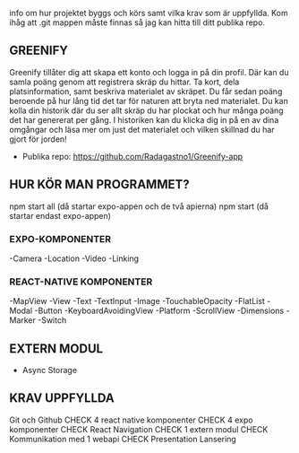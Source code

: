 info om hur projektet byggs och körs samt vilka krav som är uppfyllda. Kom ihåg att .git
mappen måste finnas så jag kan hitta till ditt publika repo.

## GREENIFY

Greenify tillåter dig att skapa ett konto och logga in på din profil.
Där kan du samla poäng genom att registrera skräp du hittar. Ta kort, dela platsinformation, samt beskriva materialet av skräpet. Du får sedan poäng beroende på hur lång tid det tar för naturen att bryta ned materialet.
Du kan kolla din historik där du ser allt skräp du har plockat och hur många poäng det har genererat per gång.
I historiken kan du klicka dig in på en av dina omgångar och läsa mer om just det materialet och vilken skillnad du har gjort för jorden!

- Publika repo: https://github.com/Radagastno1/Greenify-app

## HUR KÖR MAN PROGRAMMET?

npm start all (då startar expo-appen och de två apierna)
npm start (då startar endast expo-appen)

### EXPO-KOMPONENTER

-Camera
-Location
-Video
-Linking

### REACT-NATIVE KOMPONENTER

-MapView
-View
-Text
-TextInput
-Image
-TouchableOpacity
-FlatList
-Modal
-Button
-KeyboardAvoidingView
-Platform
-ScrollView
-Dimensions
-Marker
-Switch

## EXTERN MODUL

- Async Storage

## KRAV UPPFYLLDA

Git och Github CHECK
4 react native komponenter CHECK
4 expo komponenter CHECK
React Navigation CHECK
1 extern modul CHECK
Kommunikation med 1 webapi CHECK
Presentation
Lansering
